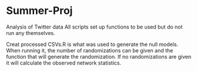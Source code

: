 # Summer-Proj
Analysis of Twitter data All scripts set up functions to be used but do not run any themselves.

Creat processed CSVs.R is what was used to generate the null models. When running it, the number of randomizations can be given and the function that will generate the randomization. If no randomizations are given it will calculate the observed network statistics.
